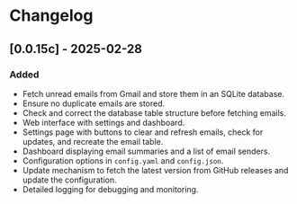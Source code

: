 # Changelog

## [0.0.15c] - 2025-02-28
### Added
- Fetch unread emails from Gmail and store them in an SQLite database.
- Ensure no duplicate emails are stored.
- Check and correct the database table structure before fetching emails.
- Web interface with settings and dashboard.
- Settings page with buttons to clear and refresh emails, check for updates, and recreate the email table.
- Dashboard displaying email summaries and a list of email senders.
- Configuration options in `config.yaml` and `config.json`.
- Update mechanism to fetch the latest version from GitHub releases and update the configuration.
- Detailed logging for debugging and monitoring.


